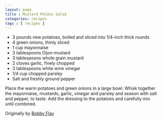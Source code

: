 ```yaml
---
layout: page
title : Mustard Potato Salad
categories: recipes
tags : [ recipes ]
---
```

* 3 pounds new potatoes, boiled and sliced into 1/4-inch thick rounds
* 4 green onions, thinly sliced
* 1 cup mayonnaise
* 3 tablespoons Dijon mustard
* 3 tablespoons whole grain mustard
* 2 cloves garlic, finely chopped
* 3 tablespoons white wine vinegar
* 1/4 cup chopped parsley
* Salt and freshly ground pepper

Place the warm potatoes and green onions in a large bowl. Whisk together the mayonnaise, mustards, garlic, vinegar and parsley and season with salt and pepper, to taste. Add the dressing to the potatoes and carefully mix until combined.

Originally by [Bobby Flay](http://www.foodnetwork.com/food/recipes/recipe/0,,FOOD_9936_22625,00.html)


